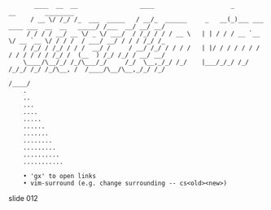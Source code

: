
           ____  __  __                 ____                     _                                   __        ________
          / __ \/ /_/ /_  ___  _____   / __/_  ______     _   __(_)___ ___  ____ ___  __  __   _____/ /___  __/ __/ __/
         / / / / __/ __ \/ _ \/ ___/  / /_/ / / / __ \   | | / / / __ `__ \/ __ `__ \/ / / /  / ___/ __/ / / / /_/ /_
        / /_/ / /_/ / / /  __/ /     / __/ /_/ / / / /   | |/ / / / / / / / / / / / / /_/ /  (__  ) /_/ /_/ / __/ __/
        \____/\__/_/ /_/\___/_/     /_/  \__,_/_/ /_/    |___/_/_/ /_/ /_/_/ /_/ /_/\__, /  /____/\__/\__,_/_/ /_/
                                                                                   /____/
        .
        ..
        ...
        ....
        .....
        ......
        .......
        ........
        .........
        ..........
        ...........

        • 'gx' to open links
        • vim-surround (e.g. change surrounding -- cs<old><new>)















































































slide 012
